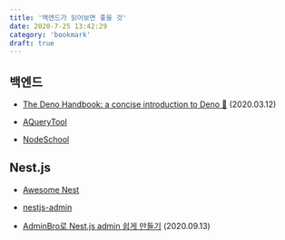 ```yaml
---
title: '백엔드가 읽어보면 좋을 것'
date: 2020-7-25 13:42:29
category: 'bookmark'
draft: true
---
```


<!-- - <a href="" target="_blank"></a> -->

## 백엔드

- [The Deno Handbook: a concise introduction to Deno 🦕](https://flaviocopes.com/deno/) (2020.03.12)

- [AQueryTool](https://aquerytool.com/)

- [NodeSchool](https://nodeschool.io/)

## Nest.js

- <a href="https://github.com/juliandavidmr/awesome-nestjs?fbclid=IwAR22_v_9iOYXNz35Kit2l1DNChfXj9cHYutxDQVNRq9LRoN7tyM3Gr8j880" target="_blank">Awesome Nest</a>

- <a href="https://nestjs-admin.com/" target="_blank">nestjs-admin</a>

- <a href="https://ivvve.github.io/2020/09/13/js/nestjs/nestjs-admin-bro/" target="_blank">AdminBro로 Nest.js admin 쉽게 만들기</a> (2020.09.13)

